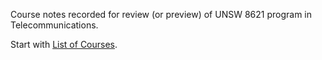 Course notes recorded for review (or preview) of UNSW 8621 program in Telecommunications.

Start with [List of Courses](./UNSW%2520EE&T%2520COURSE%2520NOTES%2520(8621-Telecommunications).md#).